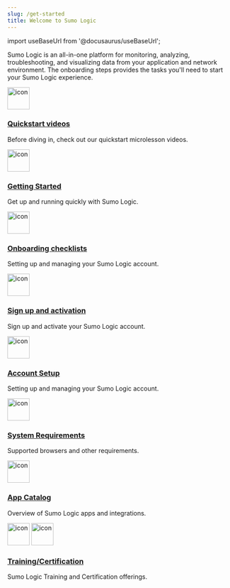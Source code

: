 ```yaml
---
slug: /get-started
title: Welcome to Sumo Logic
---
```


import useBaseUrl from '@docusaurus/useBaseUrl';

Sumo Logic is an all-in-one platform for monitoring, analyzing, troubleshooting, and visualizing data from your application and network environment. The onboarding steps provides the tasks you'll need to start your Sumo Logic experience.

<div className="box-wrapper" markdown="1">
<div className="box box1 card">
  <div className="container">
  <img src={useBaseUrl('img/icons/business/video.png')} alt="icon" width="50"/>
  <h3><a href="/docs/get-started/overview">Quickstart videos</a></h3>
  <p>Before diving in, check out our quickstart microlesson videos.</p>
  </div>
</div>
<div className="box box2 card">
  <div className="container">
  <img src={useBaseUrl('img/icons/general/check-mark.png')} alt="icon" width="50"/>
  <h3><a href="/docs/get-started/onboarding">Getting Started</a></h3>
  <p>Get up and running quickly with Sumo Logic.</p>
  </div>
</div>
<div className="box box3 card">
  <div className="container">
  <img src={useBaseUrl('img/icons/general/check-mark.png')} alt="icon" width="50"/>
  <h3><a href="/docs/get-started/onboarding-checklists">Onboarding checklists</a></h3>
  <p>Setting up and managing your Sumo Logic account.</p>
  </div>
</div>
<div className="box box4 card">
  <div className="container">
    <img src={useBaseUrl('img/icons/general/check-mark.png')} alt="icon" width="50"/>
  <h3><a href="/docs/get-started/sign-up">Sign up and activation</a></h3>
  <p>Sign up and activate your Sumo Logic account.</p>
  </div>
</div>
<div className="box box5 card">
  <div className="container">
  <img src={useBaseUrl('img/icons/business/user-permissions.png')} alt="icon" width="50"/>
  <h3><a href="/docs/get-started/account-setup">Account Setup</a></h3>
  <p>Setting up and managing your Sumo Logic account.</p>
  </div>
</div>
<div className="box box6 card">
  <div className="container">
    <img src={useBaseUrl('img/icons/cloud/machine.png')} alt="icon" width="50"/>
  <h3><a href="/docs/get-started/system-requirements">System Requirements</a></h3>
  <p>Supported browsers and other requirements.</p>
  </div>
</div>
<div className="box box7 card">
  <div className="container">
  <img src={useBaseUrl('img/icons/cloud/apps.png')} alt="icon" width="50"/>
  <h3><a href="/docs/get-started/apps-integrations">App Catalog</a></h3>
  <p>Overview of Sumo Logic apps and integrations.</p>
  </div>
</div>
<div className="box box8 card">
  <div className="container">
  <img src={useBaseUrl('img/icons/general/training.png')} alt="icon" width="50"/>
  <img src={useBaseUrl('img/icons/general/certification.png')} alt="icon" width="50"/>
  <h3><a href="/docs/get-started/library">Training/Certification</a></h3>
  <p>Sumo Logic Training and Certification offerings.</p>
  </div>
</div>
</div>

